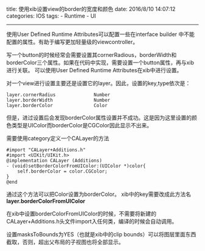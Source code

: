 title: 使用xib设置view的border的宽度和颜色
date: 2016/8/10 14:07:12  
categories: IOS
tags: 
	- Runtime
	- UI
	
---

使用User Defined Runtime Attributes可以配置一些在interface builder 中不能配置的属性。有助于编写更加轻量级的viewcontroller。

<!--more-->

写一个button的时候经常会需要设置其cornerRadious，borderWidth和borderColor三个属性。如果在代码中实现，需要设置一个button属性，再与xib进行关联。
可以使用User Defined Runtime Attributes在xib中进行设置。

对一个view进行设置主要还是设置它的layer。因此，设置的key,type依次是：
```objc
layer.cornerRadius				Number
layer.borderWidth				Number
layer.borderColor				Color
```

但是，进过设置后会发现borderColor属性设置并不成功。这是因为这里设置的颜色类型是UIColor而borderColor是CGColor因此显示不出来。

需要使用category定义一个CALayer的方法
```objc
#import "CALayer+Additions.h"
#import <UIKit/UIKit.h>
@implementation CALayer (Additions)
- (void)setBorderColorFromUIColor:(UIColor *)color{
    self.borderColor = color.CGColor;
}
@end
```
通过这个方法可以把Color设置为borderColor。
xib中的key需要改成此方法名
**layer.borderColorFromUIColor**

在xib中设置borderColorFromUIColor的时候，不需要将新建的CALayer+Additions.h头文件import入任何类，编译的时候会自动调用。

设置masksToBounds为YES（也就是xib中的clip bounds）可以将图层里面东西截取，否则，超出父布局的子视图也将全部显示。
